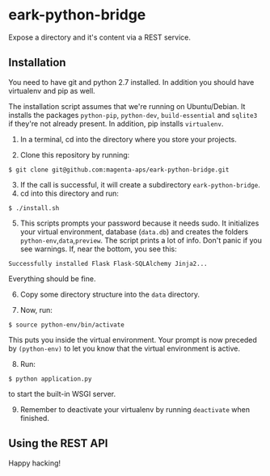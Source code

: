 # eark-python-bridge
Expose a directory and it's content via a REST service.

## Installation
You need to have git and python 2.7 installed. In addition you should have virtualenv and pip as well.

The installation script assumes that we're running on Ubuntu/Debian. It installs the packages ```python-pip```, ```python-dev```, ```build-essential``` and ```sqlite3``` if they're not already present. In addition, pip installs ```virtualenv```.

1. In a terminal, cd into the directory where you store your projects.

2. Clone this repository by running:

  ```
  $ git clone git@github.com:magenta-aps/eark-python-bridge.git
  ```
  
3. If the call is successful, it will create a subdirectory ```eark-python-bridge```.
4. cd into this directory and run:

  ```
  $ ./install.sh
  ```

5. This scripts prompts your password because it needs sudo. It initializes your virtual environment, database (```data.db```) and creates the folders ```python-env```,```data```,```preview```. The script prints a lot of info. Don't panic if you see warnings. If, near the bottom, you see this:

  ```
  Successfully installed Flask Flask-SQLAlchemy Jinja2...
  ```

  Everything should be fine.

6. Copy some directory structure into the ```data``` directory.

7. Now, run:

  ```
  $ source python-env/bin/activate
  ```

  This puts you inside the virtual environment. Your prompt is now preceded by ```(python-env)``` to let you know that the virtual environment is active.

8. Run:

  ```
  $ python application.py
  ``` 

 to start the built-in WSGI server.

9. Remember to deactivate your virtualenv by running ```deactivate``` when finished.

## Using the REST API



Happy hacking!
